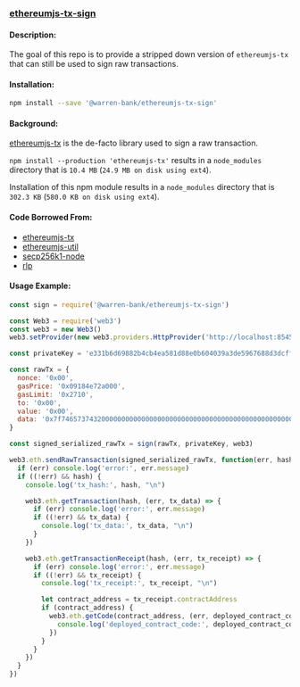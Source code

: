 ### [ethereumjs-tx-sign](https://github.com/warren-bank/ethereumjs-tx-sign)

#### Description:

The goal of this repo is to provide a stripped down version of `ethereumjs-tx` that can still be used to sign raw transactions.

#### Installation:

```bash
npm install --save '@warren-bank/ethereumjs-tx-sign'
```

#### Background:

[ethereumjs-tx](https://github.com/ethereumjs/ethereumjs-tx) is the de-facto library used to sign a raw transaction.

`npm install --production 'ethereumjs-tx'` results in a `node_modules` directory that is `10.4 MB` (`24.9 MB on disk using ext4`).

Installation of this npm module results in a `node_modules` directory that is `302.3 KB` (`580.0 KB on disk using ext4`).

#### Code Borrowed From:

* [ethereumjs-tx](https://github.com/ethereumjs/ethereumjs-tx)
* [ethereumjs-util](https://github.com/ethereumjs/ethereumjs-util)
* [secp256k1-node](https://github.com/cryptocoinjs/secp256k1-node)
* [rlp](https://github.com/ethereumjs/rlp)

#### Usage Example:

```javascript
const sign = require('@warren-bank/ethereumjs-tx-sign')

const Web3 = require('web3')
const web3 = new Web3()
web3.setProvider(new web3.providers.HttpProvider('http://localhost:8545'))

const privateKey = 'e331b6d69882b4cb4ea581d88e0b604039a3de5967688d3dcffdd2270c0fd109'

const rawTx = {
  nonce: '0x00',
  gasPrice: '0x09184e72a000',
  gasLimit: '0x2710',
  to: '0x00',
  value: '0x00',
  data: '0x7f7465737432000000000000000000000000000000000000000000000000000000600057'
}

const signed_serialized_rawTx = sign(rawTx, privateKey, web3)

web3.eth.sendRawTransaction(signed_serialized_rawTx, function(err, hash) {
  if (err) console.log('error:', err.message)
  if ((!err) && hash) {
    console.log('tx_hash:', hash, "\n")

    web3.eth.getTransaction(hash, (err, tx_data) => {
      if (err) console.log('error:', err.message)
      if ((!err) && tx_data) {
        console.log('tx_data:', tx_data, "\n")
      }
    })

    web3.eth.getTransactionReceipt(hash, (err, tx_receipt) => {
      if (err) console.log('error:', err.message)
      if ((!err) && tx_receipt) {
        console.log('tx_receipt:', tx_receipt, "\n")

        let contract_address = tx_receipt.contractAddress
        if (contract_address) {
          web3.eth.getCode(contract_address, (err, deployed_contract_code) => {
            console.log('deployed_contract_code:', deployed_contract_code, "\n")
          })
        }
      }
    })
  }
})
```

